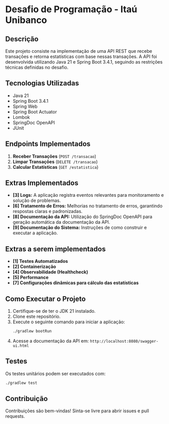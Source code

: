 # Desafio de Programação - Itaú Unibanco

## Descrição
Este projeto consiste na implementação de uma API REST que recebe transações e retorna estatísticas com base nessas transações. A API foi desenvolvida utilizando Java 21 e Spring Boot 3.4.1, seguindo as restrições técnicas definidas no desafio.

## Tecnologias Utilizadas
- Java 21
- Spring Boot 3.4.1
- Spring Web
- Spring Boot Actuator
- Lombok
- SpringDoc OpenAPI
- JUnit

## Endpoints Implementados
1. **Receber Transações** (`POST /transacao`)
2. **Limpar Transações** (`DELETE /transacao`)
3. **Calcular Estatísticas** (`GET /estatistica`)

## Extras Implementados
- **[3] Logs:** A aplicação registra eventos relevantes para monitoramento e solução de problemas.
- **[6] Tratamento de Erros:** Melhorias no tratamento de erros, garantindo respostas claras e padronizadas.
- **[8] Documentação da API:** Utilização do SpringDoc OpenAPI para geração automática da documentação da API.
- **[9] Documentação do Sistema:** Instruções de como construir e executar a aplicação.

## Extras a serem implementados
- **[1] Testes Automatizados**
- **[2] Containerização**
- **[4] Observabilidade (Healthcheck)**
- **[5] Performance**
- **[7] Configurações dinâmicas para cálculo das estatísticas**

## Como Executar o Projeto
1. Certifique-se de ter o JDK 21 instalado.
2. Clone este repositório.
3. Execute o seguinte comando para iniciar a aplicação:
   ```sh
   ./gradlew bootRun
   ```
4. Acesse a documentação da API em: `http://localhost:8080/swagger-ui.html`

## Testes
Os testes unitários podem ser executados com:
```sh
./gradlew test
```

## Contribuição
Contribuições são bem-vindas! Sinta-se livre para abrir issues e pull requests.


